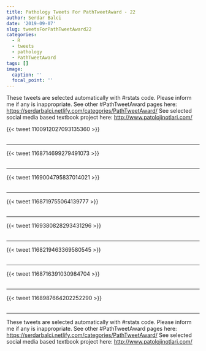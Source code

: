 ```yaml
---
title: Pathology Tweets For PathTweetAward - 22
author: Serdar Balci
date: '2019-09-07'
slug: tweetsForPathTweetAward22
categories:
  - R
  - tweets
  - pathology
  - PathTweetAward
tags: []
image:
  caption: ''
  focal_point: ''
---
```



These tweets are selected automatically with #rstats code. Please inform me if any is inappropriate.
See other #PathTweetAward pages here: https://serdarbalci.netlify.com/categories/PathTweetAward/ 
See selected social media based textbook project here: http://www.patolojinotlari.com/

{{< tweet 1100912027093135360 >}}
<br>
<br>
<hr>
{{< tweet 1168714699279491073 >}}
<br>
<br>
<hr>
{{< tweet 1169004795837014021 >}}
<br>
<br>
<hr>
{{< tweet 1168719755064139777 >}}
<br>
<br>
<hr>
{{< tweet 1169380828293431296 >}}
<br>
<br>
<hr>
{{< tweet 1168219463369580545 >}}
<br>
<br>
<hr>
{{< tweet 1168716391030984704 >}}
<br>
<br>
<hr>
{{< tweet 1168987664202252290 >}}
<br>
<br>
<hr>


These tweets are selected automatically with #rstats code. Please inform me if any is inappropriate.
See other #PathTweetAward pages here: https://serdarbalci.netlify.com/categories/PathTweetAward/ 
See selected social media based textbook project here: http://www.patolojinotlari.com/

